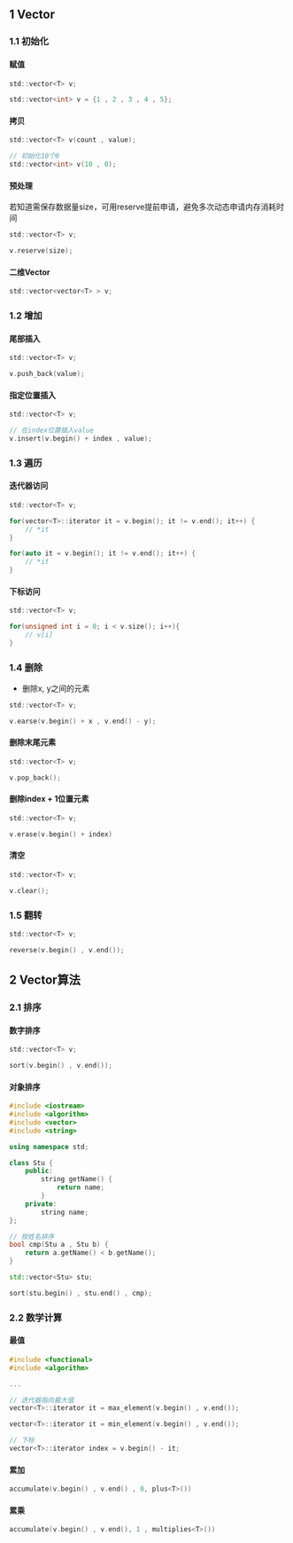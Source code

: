 <!--
 * @Description: 
 * @Version: 1.0
 * @Author: DaLao
 * @Email: dalao_li@163.com
 * @Date: 2021-11-15 20:40:55
 * @LastEditors: DaLao
 * @LastEditTime: 2022-05-09 22:04:51
-->

## 1 Vector


### 1.1 初始化


#### 赋值

```c
std::vector<T> v;

std::vector<int> v = {1 , 2 , 3 , 4 , 5};
```


#### 拷贝

```c
std::vector<T> v(count , value);

// 初始化10个0
std::vector<int> v(10 , 0);
```


#### 预处理

若知道需保存数据量size，可用reserve提前申请，避免多次动态申请内存消耗时间

```c
std::vector<T> v;

v.reserve(size);
```


#### 二维Vector

```c
std::vector<vector<T> > v;
```



### 1.2 增加


#### 尾部插入

```c
std::vector<T> v;

v.push_back(value);
```


#### 指定位置插入

```c
std::vector<T> v;

// 在index位置插入value
v.insert(v.begin() + index , value);
```



### 1.3 遍历



#### 迭代器访问

```c
std::vector<T> v;

for(vector<T>::iterator it = v.begin(); it != v.end(); it++) {
    // *it
}

for(auto it = v.begin(); it != v.end(); it++) {
    // *it
}
```



#### 下标访问

```c
std::vector<T> v;

for(unsigned int i = 0; i < v.size(); i++){
    // v[i]
}
```



### 1.4 删除

- 删除x, y之间的元素

```c
std::vector<T> v;

v.earse(v.begin() + x , v.end() - y);
```


#### 删除末尾元素

```c
std::vector<T> v;

v.pop_back();
```


#### 删除index + 1位置元素

```c
std::vector<T> v;

v.erase(v.begin() + index)
```


#### 清空

```c
std::vector<T> v;

v.clear();
```


### 1.5 翻转

```c
std::vector<T> v;

reverse(v.begin() , v.end());
```



## 2 Vector算法


### 2.1 排序


#### 数字排序

```c
std::vector<T> v;

sort(v.begin() , v.end());
```


#### 对象排序

```c++
#include <iostream>
#include <algorithm>
#include <vector>
#include <string>

using namespace std;

class Stu {
    public:
        string getName() {
            return name;
        }
    private:
        string name;
};

// 按姓名排序
bool cmp(Stu a , Stu b) {
    return a.getName() < b.getName();
}

std::vector<Stu> stu;

sort(stu.begin() , stu.end() , cmp);
```



### 2.2 数学计算


#### 最值

```c++
#include <functional>
#include <algorithm>

...

// 迭代器指向最大值
vector<T>::iterator it = max_element(v.begin() , v.end());

vector<T>::iterator it = min_element(v.begin() , v.end());

// 下标
vector<T>::iterator index = v.begin() - it;
```


#### 累加

```c++
accumulate(v.begin() , v.end() , 0, plus<T>())
```


#### 累乘

```c++
accumulate(v.begin() , v.end(), 1 , multiplies<T>())
```